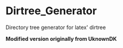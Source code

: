 # Dirtree_Generator
Directory tree generator for latex' dirtree

**Modified version originally from UknownDK**
